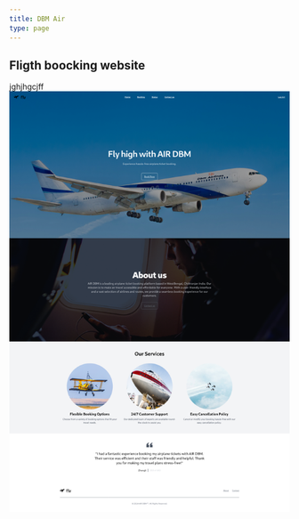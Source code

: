 ```yaml
---
title: DBM Air
type: page
---
```


## Fligth boocking website

jghjhgcjff
![alt text](<../../static/images/dbm-air/Screenshot 2025-01-13 at 22-25-25 Fly - Home.png>)